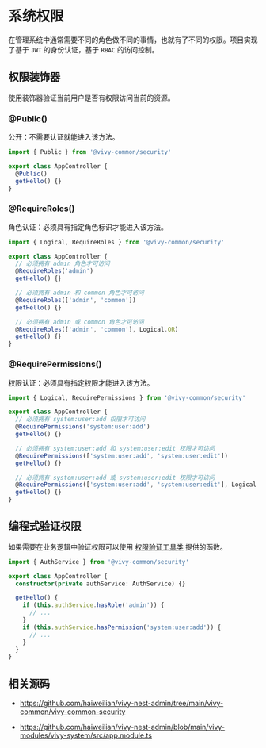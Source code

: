 # 系统权限

在管理系统中通常需要不同的角色做不同的事情，也就有了不同的权限。项目实现了基于 `JWT` 的身份认证，基于 `RBAC` 的访问控制。

## 权限装饰器

使用装饰器验证当前用户是否有权限访问当前的资源。

### @Public()

公开：不需要认证就能进入该方法。

```ts
import { Public } from '@vivy-common/security'

export class AppController {
  @Public()
  getHello() {}
}
```

### @RequireRoles()

角色认证：必须具有指定角色标识才能进入该方法。

```ts
import { Logical, RequireRoles } from '@vivy-common/security'

export class AppController {
  // 必须拥有 admin 角色才可访问
  @RequireRoles('admin')
  getHello() {}

  // 必须拥有 admin 和 common 角色才可访问
  @RequireRoles(['admin', 'common'])
  getHello() {}

  // 必须拥有 admin 或 common 角色才可访问
  @RequireRoles(['admin', 'common'], Logical.OR)
  getHello() {}
}
```

### @RequirePermissions()

权限认证：必须具有指定权限才能进入该方法。

```ts
import { Logical, RequirePermissions } from '@vivy-common/security'

export class AppController {
  // 必须拥有 system:user:add 权限才可访问
  @RequirePermissions('system:user:add')
  getHello() {}

  // 必须拥有 system:user:add 和 system:user:edit 权限才可访问
  @RequirePermissions(['system:user:add', 'system:user:edit'])
  getHello() {}

  // 必须拥有 system:user:add 或 system:user:edit 权限才可访问
  @RequirePermissions(['system:user:add', 'system:user:edit'], Logical.OR)
  getHello() {}
}
```

## 编程式验证权限

如果需要在业务逻辑中验证权限可以使用 [权限验证工具类](https://github.com/haiweilian/vivy-nest-admin/blob/main/vivy-common/vivy-common-security/src/services/auth.service.ts) 提供的函数。

```ts
import { AuthService } from '@vivy-common/security'

export class AppController {
  constructor(private authService: AuthService) {}

  getHello() {
    if (this.authService.hasRole('admin')) {
      // ...
    }
    if (this.authService.hasPermission('system:user:add')) {
      // ...
    }
  }
}
```

## 相关源码

- https://github.com/haiweilian/vivy-nest-admin/tree/main/vivy-common/vivy-common-security

- https://github.com/haiweilian/vivy-nest-admin/blob/main/vivy-modules/vivy-system/src/app.module.ts
